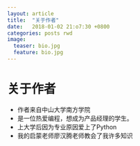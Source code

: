 ```yaml
---
layout: article
title:  "关于作者"
date:   2018-01-02 21:o7:30 +0800
categories: posts rwd
image:
  teaser: bio.jpg
  feature: bio.jpg
---
```

# 关于作者
- 作者来自中山大学南方学院
- 是一位热爱编程，想成为产品经理的学生。
- 上大学后因为专业原因爱上了Python
- 我的启蒙老师廖汉腾老师教会了我许多知识